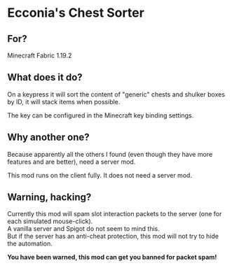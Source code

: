 # Ecconia's Chest Sorter

## For?

Minecraft Fabric 1.19.2

## What does it do?

On a keypress it will sort the content of "generic" chests and shulker boxes by ID, it will stack items when possible.

The key can be configured in the Minecraft key binding settings.

## Why another one?

Because apparently all the others I found (even though they have more features and are better), need a server mod.

This mod runs on the client fully. It does not need a server mod.

## Warning, hacking?

Currently this mod will spam slot interaction packets to the server (one for each simulated mouse-click).\
A vanilla server and Spigot do not seem to mind this.\
But if the server has an anti-cheat protection, this mod will not try to hide the automation.

**You have been warned, this mod can get you banned for packet spam!**
